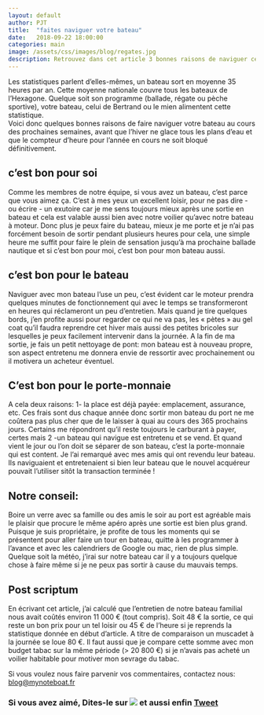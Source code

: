 ```yaml
---
layout: default
author: PJT
title:  "faites naviguer votre bateau"
date:   2018-09-22 18:00:00
categories: main
image: /assets/css/images/blog/regates.jpg
description: Retrouvez dans cet article 3 bonnes raisons de naviguer cet automne et une méthode simple pour y arriver.
---
```

Les statistiques parlent d’elles-mêmes, un bateau sort en moyenne 35 heures par an.  Cette moyenne nationale couvre tous les bateaux de l’Hexagone.  Quelque soit son programme (ballade, régate ou pèche sportive), votre bateau, celui de Bertrand ou le mien alimentent cette statistique.  
Voici donc quelques bonnes raisons de faire naviguer votre bateau au cours des prochaines semaines, avant que l’hiver ne glace tous les plans d’eau et que le compteur d’heure pour l’année en cours ne soit bloqué définitivement.
<!--break-->

## c’est bon pour soi
Comme les membres de notre équipe, si vous avez un bateau, c’est parce que vous aimez ça.  C’est à mes yeux un excellent loisir, pour ne pas dire - ou écrire - un exutoire car je me sens toujours mieux après une sortie en bateau et cela est valable aussi bien avec notre voilier qu’avec notre bateau à moteur.  Donc plus je peux faire du bateau, mieux je me porte et je n’ai pas forcément besoin de sortir pendant plusieurs heures pour cela, une simple heure me suffit pour faire le plein de sensation jusqu’à ma prochaine ballade nautique et si c’est bon pour moi, c’est bon pour mon bateau aussi.

## c’est bon pour le bateau
Naviguer avec mon bateau l’use un peu, c’est évident car le moteur prendra quelques minutes de fonctionnement qui avec le temps se transformeront en heures qui réclameront un peu d’entretien.  Mais quand je tire quelques bords, j’en profite aussi pour regarder ce qui ne va pas, les « pètes » au gel coat qu’il faudra reprendre cet hiver mais aussi des petites bricoles sur lesquelles je peux facilement intervenir dans la journée.  A la fin de ma sortie, je fais un petit nettoyage de pont: mon bateau est à nouveau propre, son aspect entretenu me donnera envie de ressortir avec prochainement ou il motivera un acheteur éventuel.

## C’est bon pour le porte-monnaie
A cela deux raisons: 
1- la place est déjà payée:  emplacement, assurance, etc. Ces frais sont dus chaque année donc sortir mon bateau du port ne me coûtera pas plus cher que de le laisser à quai au cours des 365 prochains jours.  Certains me répondront qu’il reste toujours le carburant à payer, certes mais
2 -un bateau qui navigue est entretenu et se vend.  Et quand vient le jour ou l’on doit se séparer de son bateau, c’est la porte-monnaie qui est content.  Je l’ai remarqué avec mes amis qui ont revendu leur bateau.  Ils naviguaient et entretenaient si bien leur bateau que le nouvel acquéreur pouvait l’utiliser sitôt la transaction terminée !

## Notre conseil:

Boire un verre avec sa famille ou des amis le soir au port est agréable mais le plaisir que procure le même apéro après une sortie est bien plus grand.  Puisque je suis propriétaire, je profite de tous les moments qui se présentent pour aller faire un tour en bateau, quitte à les programmer à l’avance et avec les calendriers de Google ou mac, rien de plus simple.  Quelque soit la météo, j’irai sur notre bateau car il y a toujours quelque chose à faire même si je ne peux pas sortir à cause du mauvais temps.

## Post scriptum
En écrivant cet article, j’ai calculé que l’entretien de notre bateau familial nous avait coûtés environ 11 000 € (tout compris).  Soit 48 € la sortie, ce qui reste un bon prix pour un tel loisir ou 45 € de l’heure si je reprends la statistique donnée en début d’article.  A titre de comparaison un muscadet à la journée se loue 80 €.
Il faut aussi que je compare cette somme avec mon budget tabac sur la même période (> 20 800 €) si je n’avais pas acheté un voilier habitable pour motiver mon sevrage du tabac.

Si vous voulez nous faire parvenir vos commentaires, contactez nous: [blog@mynoteboat.fr](mailto:blog@mynoteboat.fr)

<h3> Si vous avez aimé, Dites-le sur 
<a href="https://www.facebook.com/sharer/sharer.php?u=http://www.mynoteboat.fr//main/2018/09/22/faites-naviguer-votre-bateau.html" target="_blank" ><img src="{{ site.url }}/assets/images/facebook-icon-S.png"
           id="FB" class="socialicon"></a> et aussi 
           <a><script src="//platform.linkedin.com/in.js" type="text/javascript"> lang: fr_FR</script> enfin 
<a href="https://twitter.com/share?ref_src=twsrc%5Etfw" class="twitter-share-button" data-show-count="false">Tweet</a><script async src="https://platform.twitter.com/widgets.js" charset="utf-8"></script></h3>